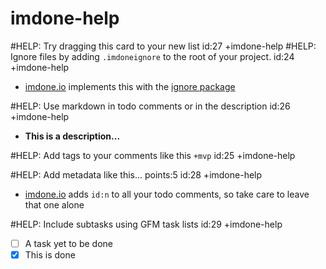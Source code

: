 imdone-help
====
#HELP: Try dragging this card to your new list id:27 +imdone-help
#HELP: Ignore files by adding `.imdoneignore` to the root of your project. id:24 +imdone-help
- [imdone.io](https://imdone.io) implements this with the [ignore package](https://www.npmjs.com/package/ignore)

#HELP: Use markdown in todo comments or in the description id:26 +imdone-help
- **This is a description...**

#HELP: Add tags to your comments like this `+mvp` id:25 +imdone-help

#HELP: Add metadata like this... points:5 id:28 +imdone-help
- [imdone.io](https://imdone.io) adds `id:n` to all your todo comments, so take care to leave that one alone

#HELP: Include subtasks using GFM task lists id:29 +imdone-help
- [ ] A task yet to be done
- [x] This is done
